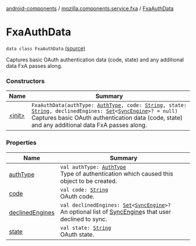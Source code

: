 [android-components](../../index.md) / [mozilla.components.service.fxa](../index.md) / [FxaAuthData](./index.md)

# FxaAuthData

`data class FxaAuthData` [(source)](https://github.com/mozilla-mobile/android-components/blob/master/components/service/firefox-accounts/src/main/java/mozilla/components/service/fxa/Types.kt#L44)

Captures basic OAuth authentication data (code, state) and any additional data FxA passes along.

### Constructors

| Name | Summary |
|---|---|
| [&lt;init&gt;](-init-.md) | `FxaAuthData(authType: `[`AuthType`](../../mozilla.components.concept.sync/-auth-type/index.md)`, code: `[`String`](https://kotlinlang.org/api/latest/jvm/stdlib/kotlin/-string/index.html)`, state: `[`String`](https://kotlinlang.org/api/latest/jvm/stdlib/kotlin/-string/index.html)`, declinedEngines: `[`Set`](https://kotlinlang.org/api/latest/jvm/stdlib/kotlin.collections/-set/index.html)`<`[`SyncEngine`](../-sync-engine/index.md)`>? = null)`<br>Captures basic OAuth authentication data (code, state) and any additional data FxA passes along. |

### Properties

| Name | Summary |
|---|---|
| [authType](auth-type.md) | `val authType: `[`AuthType`](../../mozilla.components.concept.sync/-auth-type/index.md)<br>Type of authentication which caused this object to be created. |
| [code](code.md) | `val code: `[`String`](https://kotlinlang.org/api/latest/jvm/stdlib/kotlin/-string/index.html)<br>OAuth code. |
| [declinedEngines](declined-engines.md) | `val declinedEngines: `[`Set`](https://kotlinlang.org/api/latest/jvm/stdlib/kotlin.collections/-set/index.html)`<`[`SyncEngine`](../-sync-engine/index.md)`>?`<br>An optional list of [SyncEngine](../-sync-engine/index.md)s that user declined to sync. |
| [state](state.md) | `val state: `[`String`](https://kotlinlang.org/api/latest/jvm/stdlib/kotlin/-string/index.html)<br>OAuth state. |
